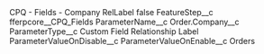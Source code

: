 <?xml version="1.0" encoding="UTF-8"?>
<CustomMetadata xmlns="http://soap.sforce.com/2006/04/metadata" xmlns:xsi="http://www.w3.org/2001/XMLSchema-instance" xmlns:xsd="http://www.w3.org/2001/XMLSchema">
    <label>CPQ - Fields - Company RelLabel</label>
    <protected>false</protected>
    <values>
        <field>FeatureStep__c</field>
        <value xsi:type="xsd:string">fferpcore__CPQ_Fields</value>
    </values>
    <values>
        <field>ParameterName__c</field>
        <value xsi:type="xsd:string">Order.Company__c</value>
    </values>
    <values>
        <field>ParameterType__c</field>
        <value xsi:type="xsd:string">Custom Field Relationship Label</value>
    </values>
    <values>
        <field>ParameterValueOnDisable__c</field>
        <value xsi:nil="true"/>
    </values>
    <values>
        <field>ParameterValueOnEnable__c</field>
        <value xsi:type="xsd:string">Orders</value>
    </values>
</CustomMetadata>
